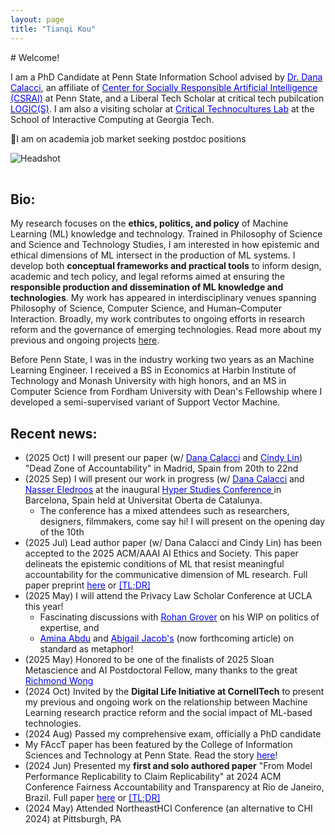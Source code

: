 ```yaml
---
layout: page
title: "Tianqi Kou"
---
```


<div class="intro">
  <div markdown="1">
# Welcome!

I am a PhD Candidate at Penn State Information School advised by [<span style="color:blue">Dr. Dana Calacci</span>](https://www.dcalacci.net), an affiliate of [<span style="color:blue">Center for Socially Responsible Artificial Intelligence (CSRAI)</span>](https://csrai.psu.edu) at Penn State, and a Liberal Tech Scholar at critical tech pubilcation [<span style="color:blue">LOGIC(S)</span>](https://logicmag.io). I am also a visiting scholar at [<span style="color:blue">Critical Technocultures Lab</span>](https://www.crit-technocultures.com) at the School of Interactive Computing at Georgia Tech.

🌟I am on academia job market seeking postdoc positions
  </div>
  <img class="headshot" src="{{ "/assets/img/headshot_crop.jpg" | relative_url }}" alt="Headshot" />
</div>


<div style="clear: both; height: 16px;"></div>

## Bio:
My research focuses on the **ethics, politics, and policy** of Machine Learning (ML) knowledge and technology. Trained in Philosophy of Science and Science and Technology Studies, I am interested in how epistemic and ethical dimensions of ML intersect in the production of ML systems. I develop both **conceptual frameworks and practical tools** to inform design, academic and tech policy, and legal reforms aimed at ensuring the **responsible production and dissemination of ML knowledge and technologies**. My work has appeared in interdisciplinary venues spanning Philosophy of Science, Computer Science, and Human–Computer Interaction. Broadly, my work contributes to ongoing efforts in research reform and the governance of emerging technologies. Read more about my previous and ongoing projects [here](https://koutianqi.github.io/pages/research/).

Before Penn State, I was in the industry working two years as an Machine Learning Engineer. I received a BS in Economics at Harbin Institute of Technology and Monash University with high honors, and an MS in Computer Science from Fordham University with Dean's Fellowship where I developed a semi-supervised variant of Support Vector Machine.

## Recent news:

- (2025 Oct) I will present our paper (w/ [<span style="color:blue">Dana Calacci</span>](https://www.dcalacci.net) and [<span style="color:blue">Cindy Lin</span>](https://lincindy.com)) "Dead Zone of Accountability" in Madrid, Spain from 20th to 22nd
- (2025 Sep) I will present our work in progress (w/ [<span style="color:blue">Dana Calacci</span>](https://www.dcalacci.net) and [<span style="color:blue">Nasser Eledroos</span>](https://nasser.wiki) at the inaugural [<span style="color:blue">Hyper Studies Conference </span>](https://hypestudies.org) in Barcelona, Spain held at  Universitat Oberta de Catalunya.
  - The conference has a mixed attendees such as researchers, designers, filmmakers, come say hi! I will present on the opening day of the 10th
- (2025 Jul) Lead author paper (w/ Dana Calacci and Cindy Lin) has been accepted to the 2025 ACM/AAAI AI Ethics and Society. This paper delineats the epistemic conditions of ML that resist meaningful accountability for the communicative dimension of ML research. Full paper preprint [<span style="color:blue">here</span>](https://arxiv.org/abs/2508.08739) or [<span style="color:blue">[TL;DR]</span>](https://bsky.app/profile/koutianqi.bsky.social/post/3lwarwucjs22q) 
- (2025 May) I will attend the Privacy Law Scholar Conference at UCLA this year!
  - Fascinating discussions with [<span style="color:blue">Rohan Grover</span>](https://www.rohangrover.org) on his WIP on politics of expertise, and
  - [<span style="color:blue">Amina Abdu</span>](https://aminaxabdu.github.io) and [<span style="color:blue">Abigail Jacob's</span>](https://azjacobs.com) (now forthcoming article) on standard as metaphor!
- (2025 May) Honored to be one of the finalists of 2025 Sloan Metascience and AI Postdoctoral Fellow, many thanks to the great [<span style="color:blue">Richmond Wong</span>](https://richmondywong.com)
- (2024 Oct) Invited by the **Digital Life Initiative at CornellTech** to present my previous and ongoing work on the relationship between Machine Learning research practice reform and the social impact of ML-based technologies.
- (2024 Aug) Passed my comprehensive exam, officially a PhD candidate
- My FAccT paper has been featured by the College of Information Sciences and Technology at Penn State. Read the story [<span style="color:blue">here</span>](https://ist.psu.edu/news/claim-replicability-may-help-prevent-harms-caused-by-ml)!
- (2024 Jun) Presented my **first and solo authored paper** "From Model Performance Replicability to Claim Replicability" at 2024 ACM Conference Fairness Accountability and Transparency at Rio de Janeiro, Brazil. Full paper [<span style="color:blue">here</span>](https://arxiv.org/pdf/2404.13131?) or [<span style="color:blue">[TL;DR]</span>](https://x.com/koutianqi1/status/1782586574850449812)
- (2024 May) Attended NortheastHCI Conference (an alternative to CHI 2024) at Pittsburgh, PA

